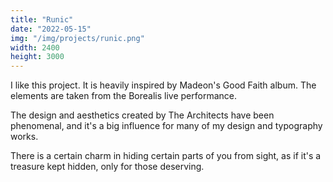 ```yaml
---
title: "Runic"
date: "2022-05-15"
img: "/img/projects/runic.png"
width: 2400
height: 3000
---
```


I like this project. It is heavily inspired by Madeon's Good Faith album. The elements are taken from the Borealis live performance.

The design and aesthetics created by The Architects have been phenomenal, and it's a big influence for many of my design and typography works.

There is a certain charm in hiding certain parts of you from sight, as if it's a treasure kept hidden, only for those deserving.
